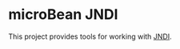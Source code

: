 # microBean JNDI

This project provides tools for working with [JNDI][jndi].

[jndi]: https://docs.oracle.com/javase/8/docs/technotes/guides/jndi/
